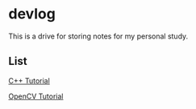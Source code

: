 # devlog

This is a drive for storing notes for my personal study. 

## List

[C++ Tutorial](./cpp_tutorial/note.md)

[OpenCV Tutorial]()

